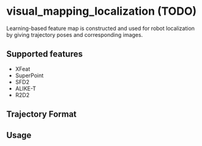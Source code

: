 # visual_mapping_localization (TODO)

Learning-based feature map is constructed and used for robot localization by giving trajectory poses and corresponding images.

## Supported features
- XFeat
- SuperPoint
- SFD2
- ALIKE-T
- R2D2

## Trajectory Format


## Usage

